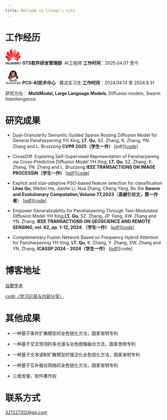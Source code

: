 ```yaml
---
title: Welcome to litoqu's site
---
```


# 工作经历

<img src="Huawei-Logo-2006-2018.png" width="10%" height="10%" /> **GTS软件研发管理部**· AI工程师     **工作时间**：2025.04.07 至今

<img src="R.jpg" width="10%" height="10%" /> **PCG-AI技术中心** · 算法实习生  **工作时间**：2024.04.13 至 2024.8.31

研究方向： **MultiModal, Large Language Models**, Diffusion models, Swarm Intenllengence

# 研究成果
- Dual-Granularity Semantic Guided Sparse Routing Diffusion Model for General Pansharpening
  YH Xing, **LT. Qu**, SZ. Zhang, K. Zhang, YN. Zhang and L. Bruzzong
  **CVPR 2025（学生一作）**
  [pdf][\[code\]](https://github.com/codgodtao/SGDiff)

 - CrossDiff: Exploring Self-Supervised Representation of Pansharpening via Cross-Predictive Diffusion Model
    YH Xing, **LT. Qu**, SZ. Zhang, K. Zhang, YN. Zhang and L. Bruzzong
    **IEEE TRANSACTIONS ON IMAGE PROCESSIN（学生一作）**
    [\[pdf\]](https://ieeexplore.ieee.org/document/10685062)[\[code\]](https://github.com/codgodtao/CrossDiff)

- Explicit and size-adaptive PSO-based feature selection for classification
  **Litao Qu**, Weibin He, Jianfei Li, Hua Zhang, Cheng Yang, Bo Xie
  **Swarm and Evolutionary Computation,Volume 77,2023**（**高被引论文，第一作者**）
  [\[pdf\]](https://www.sciencedirect.com/science/article/abs/pii/S2210650223000238)[[code]](https://github.com/codgodtao/ESAPSO)

- Empower Generalizability for Pansharpening Through Text-Modulated Diffusion Model
YH Xing,**LT. Qu**, SZ. Zhang, JP. Feng, XW. Zhang and YN. Zhang.
**IEEE TRANSACTIONS ON GEOSCIENCE AND REMOTE SENSING, vol. 62, pp. 1-12, 2024.（学生一作）**
  [\[pdf\]](https://ieeexplore.ieee.org/document/10613790)[\[code\]](https://github.com/codgodtao/TMDiff)

- Complementary Fusion Network Based on Frequency Hybrid Attention for Pansharpening
  YH Xing, **LT. Qu**, K. Zhang, Y. Zhang, XW. Zhang and YN. Zhang.
  **ICASSP 2024 - 2024（学生一作）**
  [\[pdf\]](https://ieeexplore.ieee.org/abstract/document/10446416)[code]

# 博客地址
[谷歌学术](https://scholar.google.com.hk/citations?user=zfAwcIkAAAAJ&hl=zh-CN)

[csdn（学习记录与内容分享）](https://blog.csdn.net/python_vb?spm=1011.2415.3001.5343)

# 其他成果
- 一种基于条件扩散模型的全色锐化方法，国家发明专利

- 一种基于交叉预测的多光谱与全色图像融合方法，国家发明专利

- 一种基于文本调制扩散模型的强泛化全色锐化方法，国家发明专利

- 一种基于互补融合网络的全色锐化方法，国家发明专利

- 三维发屋，软件著作权

# 联系方式
321227312@qq.com
